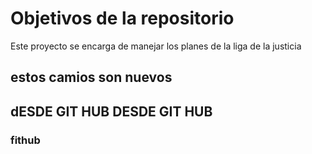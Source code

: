 # Objetivos de la repositorio

Este proyecto se encarga de manejar los planes de la liga de la justicia

## estos camios son nuevos

## dESDE GIT HUB DESDE GIT HUB
### fithub
